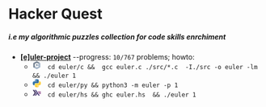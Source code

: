 # Hacker Quest

##### i.e my algorithmic puzzles collection for code skills enrchiment

* [**[e]uler-project**](https://projecteuler.net/) --progress: `10/767` problems; howto:
  * <img src="img/c.png" alt="c" width="16"/>&emsp;`cd euler/c &&  gcc euler.c ./src/*.c  -I./src -o euler -lm && ./euler 1`
  * <img src="img/py.png" alt="python" width="16"/>&emsp;`cd euler/py && python3 -m euler -p 1`
  * <img src="img/hs.png" alt="haskell" width="16"/>&emsp;`cd euler/hs && ghc euler.hs  && ./euler 1`
